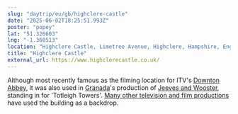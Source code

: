```yaml
---
slug: "daytrip/eu/gb/highclere-castle"
date: "2025-06-02T18:25:51.993Z"
poster: "popey"
lat: "51.326603"
lng: "-1.360513"
location: "Highclere Castle, Limetree Avenue, Highclere, Hampshire, England, RG20 9RL, United Kingdom"
title: "Highclere Castle"
external_url: https://www.highclerecastle.co.uk/
---
```

Although most recently famous as the filming location for ITV's [Downton Abbey](https://en.wikipedia.org/wiki/Downton_Abbey), it was also used in [Granada](https://en.wikipedia.org/wiki/Granada)'s production of [Jeeves and Wooster](https://en.wikipedia.org/wiki/Jeeves_and_Wooster), standing in for 'Totleigh Towers'. [Many other television and film productions](https://en.wikipedia.org/wiki/Highclere_Castle#As_film_and_television_location) have used the building as a backdrop.

